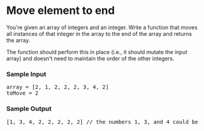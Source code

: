 #  Move element to end

<div class=""><p>
  You're given an array of integers and an integer. Write a function that moves
  all instances of that integer in the array to the end of the array and returns
  the array.
</p>
<p>
  The function should perform this in place (i.e., it should mutate the input
  array) and doesn't need to maintain the order of the other integers.
</p>
<h3>Sample Input</h3>
<pre><span class="CodeEditor-promptParameter">array</span> = [2, 1, 2, 2, 2, 3, 4, 2]
<span class="CodeEditor-promptParameter">toMove</span> = 2
</pre>
<h3>Sample Output</h3>
<pre>[1, 3, 4, 2, 2, 2, 2, 2] <span class="CodeEditor-promptComment">// the numbers 1, 3, and 4 could be ordered differently</span>
</pre></div>


